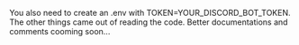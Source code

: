 You also need to create an .env with TOKEN=YOUR_DISCORD_BOT_TOKEN. The other things came out of reading the code.
Better documentations and comments cooming soon...